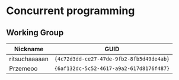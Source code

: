 # Concurrent programming

## Working Group

| Nickname                  | GUID                                     |
| ------------------------- | ---------------------------------------- |
| ritsuchaaaaan             | `{4c72d3dd-ce27-47de-9fb2-8fb5d49de4ab}` |
| Przemeoo                  | `{6af132dc-5c52-4617-a9a2-617d8176f487}` |
